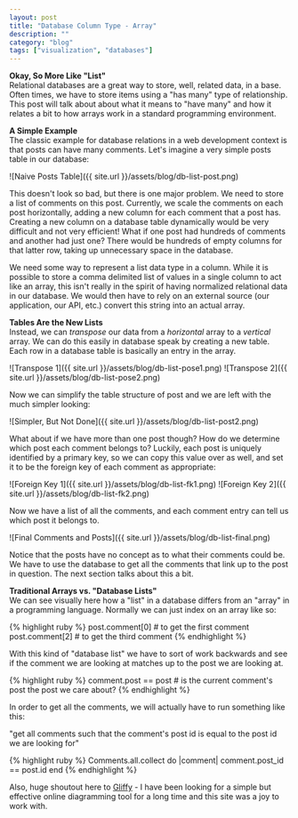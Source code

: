 ```yaml
---
layout: post
title: "Database Column Type - Array"
description: ""
category: "blog"
tags: ["visualization", "databases"]
---
```


**Okay, So More Like "List"**  
Relational databases are a great way to store, well, related data, in a base. Often times, we have to store items using a "has many" type of relationship. This post will talk about about what it means to "have many" and how it relates a bit to how arrays work in a standard programming environment.

**A Simple Example**  
The classic example for database relations in a web development context is that posts can have many comments. Let's imagine a very simple posts table in our database:

![Naive Posts Table]({{ site.url }}/assets/blog/db-list-post.png)

This doesn't look so bad, but there is one major problem. We need to store a list of comments on this post. Currently, we scale the comments on each post horizontally, adding a new column for each comment that a post has. Creating a new column on a database table dynamically would be very difficult and not very efficient! What if one post had hundreds of comments and another had just one? There would be hundreds of empty columns for that latter row, taking up unnecessary space in the database.

We need some way to represent a list data type in a column. While it is possible to store a comma delimited list of values in a single column to act like an array, this isn't really in the spirit of having normalized relational data in our database. We would then have to rely on an external source (our application, our API, etc.) convert this string into an actual array.

**Tables Are the New Lists**  
Instead, we can *transpose* our data from a *horizontal* array to a *vertical* array. We can do this easily in database speak by creating a new table. Each row in a database table is basically an entry in the array.

![Transpose 1]({{ site.url }}/assets/blog/db-list-pose1.png)
![Transpose 2]({{ site.url }}/assets/blog/db-list-pose2.png)

Now we can simplify the table structure of post and we are left with the much simpler looking:

![Simpler, But Not Done]({{ site.url }}/assets/blog/db-list-post2.png)

What about if we have more than one post though? How do we determine which post each comment belongs to? Luckily, each post is uniquely identified by a primary key, so we can copy this value over as well, and set it to be the foreign key of each comment as appropriate:

![Foreign Key 1]({{ site.url }}/assets/blog/db-list-fk1.png)
![Foreign Key 2]({{ site.url }}/assets/blog/db-list-fk2.png)

Now we have a list of all the comments, and each comment entry can tell us which post it belongs to.

![Final Comments and Posts]({{ site.url }}/assets/blog/db-list-final.png)

Notice that the posts have no concept as to what their comments could be. We have to use the database to get all the comments that link up to the post in question. The next section talks about this a bit.

**Traditional Arrays vs. "Database Lists"**  
We can see visually here how a "list" in a database differs from an "array" in a programming language. Normally we can just index on an array like so:

{% highlight ruby %}
post.comment[0] # to get the first comment
post.comment[2] # to get the third comment
{% endhighlight %}

With this kind of "database list" we have to sort of work backwards and see if the comment we are looking at matches up to the post we are looking at.

{% highlight ruby %}
comment.post == post # is the current comment's post the post we care about?
{% endhighlight %}

In order to get all the comments, we will actually have to run something like this:

"get all comments such that the comment's post id is equal to the post id we are looking for"

{% highlight ruby %}
Comments.all.collect do |comment|
  comment.post_id == post.id
end
{% endhighlight %}

Also, huge shoutout here to [Gliffy](http://www.gliffy.com) - I have been looking for a simple but effective online diagramming tool for a long time and this site was a joy to work with.
